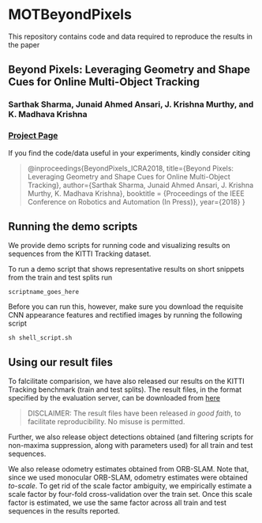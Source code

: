 # MOTBeyondPixels

This repository contains code and data required to reproduce the results in the paper

## Beyond Pixels: Leveraging Geometry and Shape Cues for Online Multi-Object Tracking
### Sarthak Sharma, Junaid Ahmed Ansari, J. Krishna Murthy, and K. Madhava Krishna

### [Project Page](https://junaidcs032.github.io/Geometry_ObjectShape_MOT/)

If you find the code/data useful in your experiments, kindly consider citing

> @inproceedings{BeyondPixels_ICRA2018,
>   title={Beyond Pixels: Leveraging Geometry and Shape Cues for Online Multi-Object Tracking},
>   author={Sarthak Sharma, Junaid Ahmed Ansari, J. Krishna Murthy, K. Madhava Krishna},
>   booktitle = {Proceedings of the IEEE Conference on Robotics and Automation (In Press)},
>   year={2018}
> }


## Running the demo scripts

We provide demo scripts for running code and visualizing results on sequences from the KITTI Tracking dataset.

To run a demo script that shows representative results on short snippets from the train and test splits run

```
scriptname_goes_here
```

Before you can run this, however, make sure you download the requisite CNN appearance features and rectified images by running the following script
```
sh shell_script.sh
```

## Using our result files

To falcilitate comparision, we have also released our results on the KITTI Tracking benchmark (train and test splits). The result files, in the format specified by the evaluation server, can be downloaded from [here](http://link.goes.here.com)

> DISCLAIMER: The result files have been released *in good faith*, to facilitate reproducibility.
> No misuse is permitted.

Further, we also release object detections obtained (and filtering scripts for non-maxima suppression, along with parameters used) for all train and test sequences.

We also release odometry estimates obtained from ORB-SLAM. Note that, since we used monocular ORB-SLAM, odometry estimates were obtained *to-scale*. To get rid of the scale factor ambiguity, we empirically estimate a scale factor by four-fold cross-validation over the train set. Once this scale factor is estimated, we use the same factor across all train and test sequences in the results reported.
